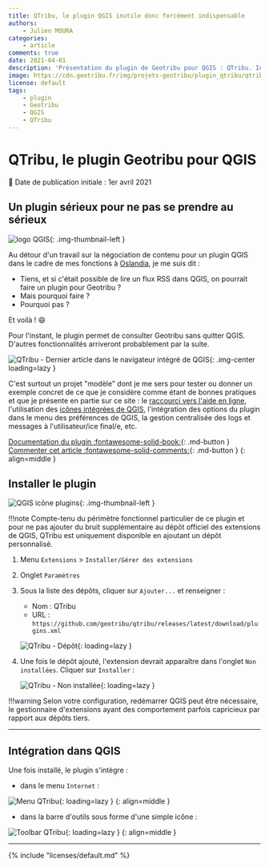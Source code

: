 ```yaml
---
title: QTribu, le plugin QGIS inutile donc forcément indispensable
authors:
    - Julien MOURA
categories:
    - article
comments: true
date: 2021-04-01
description: 'Présentation du plugin de Geotribu pour QGIS : QTribu. Inutile donc forcément indispensable.'
image: https://cdn.geotribu.fr/img/projets-geotribu/plugin_qtribu/qtribu_article_displayed.png
license: default
tags:
    - plugin
    - Geotribu
    - QGIS
    - QTribu
---
```


# QTribu, le plugin Geotribu pour QGIS

:calendar: Date de publication initiale : 1er avril 2021

## Un plugin sérieux pour ne pas se prendre au sérieux

![logo QGIS](https://cdn.geotribu.fr/img/logos-icones/logiciels_librairies/qgis.png "logo QGIS"){: .img-thumbnail-left }

Au détour d'un travail sur la négociation de contenu pour un plugin QGIS dans le cadre de mes fonctions à [Oslandia](https://oslandia.com/fr/), je me suis dit :

- Tiens, et si c'était possible de lire un flux RSS dans QGIS, on pourrait faire un plugin pour Geotribu ?
- Mais pourquoi faire ?
- Pourquoi pas ?

Et voilà ! :smile:

Pour l'instant, le plugin permet de consulter Geotribu sans quitter QGIS. D'autres fonctionnalités arriveront probablement par la suite.

![QTribu - Dernier article dans le navigateur intégré de QGIS](https://cdn.geotribu.fr/img/projets-geotribu/plugin_qtribu/qtribu_article_displayed.png "QTribu - Dernier article dans le navigateur intégré de QGIS"){: .img-center loading=lazy }

C'est surtout un projet "modèle" dont je me sers pour tester ou donner un exemple concret de ce que je considère comme étant de bonnes pratiques et que je présente en partie sur ce site : le [raccourci vers l'aide en ligne](2021-03-09_pyqgis_astuce_aide_plugin.md), l'utilisation des [icônes intégrées de QGIS](2021-01-19_pyqgis_utiliser_icones_integrees.md), l'intégration des options du plugin dans le menu des préférences de QGIS, la gestion centralisée des logs et messages à l'utilisateur/ice final/e, etc.

[Documentation du plugin :fontawesome-solid-book:](https://geotribu.github.io/qtribu/){: .md-button }
[Commenter cet article :fontawesome-solid-comments:](#__comments "Aller aux commentaires"){: .md-button }
{: align=middle }

## Installer le plugin

![QGIS icône plugins](https://raw.githubusercontent.com/qgis/QGIS/master/images/themes/default/propertyicons/plugins.svg "QGIS icône plugins"){: .img-thumbnail-left }

!!!note
    Compte-tenu du périmètre fonctionnel particulier de ce plugin et pour ne pas ajouter du bruit supplémentaire au dépôt officiel des extensions de QGIS, QTribu est uniquement disponible en ajoutant un dépôt personnalisé.

1. Menu `Extensions` > `Installer/Gérer des extensions`
2. Onglet `Paramètres`
3. Sous la liste des dépôts, cliquer sur `Ajouter...` et renseigner :
    - Nom : QTribu
    - URL : `https://github.com/geotribu/qtribu/releases/latest/download/plugins.xml`

    ![QTribu - Dépôt](https://cdn.geotribu.fr/img/tuto/qgis_plugins_repository/qgis_plugins_repository_qtribu.png "QTribu - Dépôt"){: loading=lazy }

4. Une fois le dépôt ajouté, l'extension devrait apparaître dans l'onglet `Non installées`. Cliquer sur `Installer` :

    ![QTribu - Non installée](https://cdn.geotribu.fr/img/tuto/qgis_plugins_repository/qgis_plugins_available_qtribu.png "QTribu - Non installée"){: loading=lazy }

!!!warning
    Selon votre configuration, redémarrer QGIS peut être nécessaire, le gestionnaire d'extensions ayant des comportement parfois capricieux par rapport aux dépôts tiers.

----

## Intégration dans QGIS

Une fois installé, le plugin s'intègre :

- dans le menu `Internet` :

![Menu QTribu](https://cdn.geotribu.fr/img/projets-geotribu/plugin_qtribu/qtribu_menu_plugin.png "Menu QTribu"){: loading=lazy }
{: align=middle }

- dans la barre d'outils sous forme d'une simple icône :

![Toolbar QTribu](https://cdn.geotribu.fr/img/projets-geotribu/plugin_qtribu/qtribu_toolbar.png "Toolbar QTribu"){: loading=lazy }
{: align=middle }

----

<!-- geotribu:authors-block -->

{% include "licenses/default.md" %}
